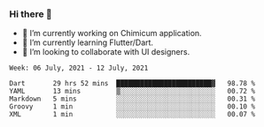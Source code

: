 ### Hi there 👋

<!--
**devcat37/devcat37** is a ✨ _special_ ✨ repository because its `README.md` (this file) appears on your GitHub profile.-->


- 🔭 I’m currently working on Chimicum application.
- 🌱 I’m currently learning Flutter/Dart.
- 👯 I’m looking to collaborate with UI designers.
<!-- - 🤔 I’m looking for help with ... -->

<!--START_SECTION:waka-->
```text
Week: 06 July, 2021 - 12 July, 2021

Dart       29 hrs 52 mins  ████████████████████████▓   98.78 % 
YAML       13 mins         ▒░░░░░░░░░░░░░░░░░░░░░░░░   00.72 % 
Markdown   5 mins          ░░░░░░░░░░░░░░░░░░░░░░░░░   00.31 % 
Groovy     1 min           ░░░░░░░░░░░░░░░░░░░░░░░░░   00.10 % 
XML        1 min           ░░░░░░░░░░░░░░░░░░░░░░░░░   00.07 % 
```
<!--END_SECTION:waka-->
